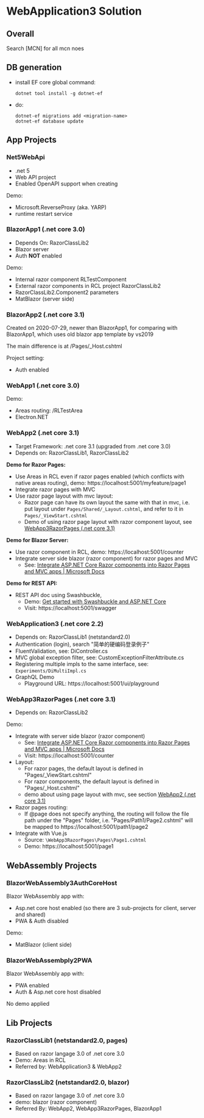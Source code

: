 # WebApplication3 Solution

## Overall

Search [MCN] for all mcn noes

## DB generation

- install EF core global command:
  ```
  dotnet tool install -g dotnet-ef
  ```
- do:
  ```
  dotnet-ef migrations add <migration-name>
  dotnet-ef database update
  ```

## App Projects

### Net5WebApi

- .net 5
- Web API project
- Enabled OpenAPI support when creating

Demo:

- Microsoft.ReverseProxy (aka. YARP)
- runtime restart service

### BlazorApp1 (.net core 3.0)

- Depends On: RazorClassLib2
- Blazor server
- Auth **NOT** enabled


Demo:
  - Internal razor component RLTestComponent
  - External razor components in RCL project RazorClassLib2
  - RazorClassLib2.Component2 parameters
  - MatBlazor (server side)

### BlazorApp2 (.net core 3.1)

Created on 2020-07-29, newer than BlazorApp1, for comparing with BlazorApp1,
which uses old blazor app template by vs2019

The main difference is at /Pages/_Host.cshtml

Project setting:

- Auth enabled

### WebApp1 (.net core 3.0)

Demo:
- Areas routing: /RLTestArea
- Electron.NET

### WebApp2 (.net core 3.1)

- Target Framework: .net core 3.1 (upgraded from .net core 3.0)
- Depends on: RazorClassLib1, RazorClassLib2

**Demo for Razor Pages:**
  - Use Areas in RCL even if razor pages enabled (which conflicts with native
    areas routing), demo: https://localhost:5001/myfeature/page1
  - Integrate razor pages with MVC
  - Use razor page layout with mvc layout:
    - Razor page can have its own layout the same with that in mvc, i.e. put
      layout under `Pages/Shared/_Layout.cshtml`, and refer to it in
      `Pages/_ViewStart.cshtml`
    - Demo of using razor page layout with razor component layout, see
      [WebApp3RazorPages (.net core 3.1)](#webapp3razorpages.net-core-3.1)

**Demo for Blazor Server:**
  - Use razor component in RCL, demo: https://localhost:5001/counter
  - Integrate server side blazor (razor component) for razor pages and MVC
    - See: [Integrate ASP.NET Core Razor components into Razor Pages and MVC apps | Microsoft Docs](https://docs.microsoft.com/en-us/aspnet/core/blazor/integrate-components?view=aspnetcore-3.1)

**Demo for REST API:**
  - REST API doc using Swashbuckle,
    - Demo: [Get started with Swashbuckle and ASP.NET Core](https://docs.microsoft.com/en-us/aspnet/core/tutorials/getting-started-with-swashbuckle?view=aspnetcore-3.1&tabs=visual-studio)
    - Visit: https://localhost:5001/swagger

### WebApplication3 (.net core 2.2)

- Depends on: RazorClassLib1 (netstandard2.0)
- Authentication (login), search "简单的硬编码登录例子"
- FluentValidation, see: DiController.cs
- MVC global exception filter, see: CustomExceptionFilterAttribute.cs
- Registering multiple impls to the same interface, see: `Experiments/DiMultiImpl.cs`
- GraphQL Demo
  - Playground URL: https://localhost:5001/ui/playground

### WebApp3RazorPages (.net core 3.1)

- Depends on: RazorClassLib2

Demo:
  - Integrate with server side blazor (razor component)
    - See: [Integrate ASP.NET Core Razor components into Razor Pages and MVC apps | Microsoft Docs](https://docs.microsoft.com/en-us/aspnet/core/blazor/integrate-components?view=aspnetcore-3.1)
    - Visit: https://localhost:5001/counter
  - Layout:
    - For razor pages, the default layout is defined in "Pages/_ViewStart.cshtml" 
    - For razor components, the default layout is defined in "Pages/_Host.cshtml"
    - demo about using page layout with mvc, see section [WebApp2 (.net core 3.1)](#webapp2.net-core-3.1)
  - Razor pages routing:
    - If @page does not specify anything, the routing will follow the file path
      under the "Pages" folder, i.e. "Pages/Path1/Page2.cshtml" will be mapped
      to https://localhost:5001/path1/page2
  - Integrate with Vue.js
    - Source: `\WebApp3RazorPages\Pages\Page1.cshtml`
    - Demo: https://localhost:5001/page1

## WebAssembly Projects

### BlazorWebAssembly3AuthCoreHost

Blazor WebAssembly app with:
- Asp.net core host enabled (so there are 3 sub-projects for client, server and shared)
- PWA & Auth disabled

Demo:
- MatBlazor (client side)

### BlazorWebAssembply2PWA

Blazor WebAssembly app with:
- PWA enabled
- Auth & Asp.net core host disabled

No demo applied

## Lib Projects

### RazorClassLib1 (netstandard2.0, pages)

- Based on razor langage 3.0 of .net core 3.0
- Demo: Areas in RCL
- Referred by: WebApplication3 & WebApp2

### RazorClassLib2 (netstandard2.0, blazor)

- Based on razor langage 3.0 of .net core 3.0
- demo: blazor (razor component)
- Referred By: WebApp2, WebApp3RazorPages, BlazorApp1

